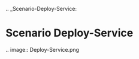 .. _Scenario-Deploy-Service:

Scenario Deploy-Service
====================

.. image:: Deploy-Service.png


